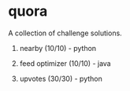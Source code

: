 # quora
A collection of challenge solutions.

1. nearby (10/10) - python

2. feed optimizer (10/10) - java

3. upvotes (30/30) - python


